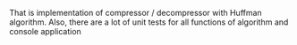 That is implementation of compressor / decompressor with Huffman algorithm. Also, there are a lot of unit tests for all functions of algorithm and console application
